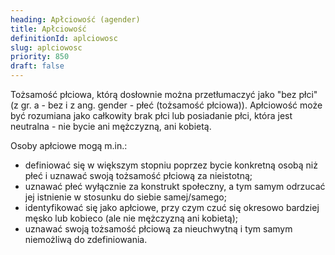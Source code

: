 ```yaml
---
heading: Apłciowość (agender)
title: Apłciowość
definitionId: aplciowosc
slug: aplciowosc
priority: 850
draft: false
---
```

Tożsamość płciowa, którą dosłownie można przetłumaczyć jako "bez płci" (z gr. a - bez i z ang. gender - płeć (tożsamość płciowa)). Apłciowość może być rozumiana jako całkowity brak płci lub posiadanie płci, która jest neutralna - nie bycie ani mężczyzną, ani kobietą.

Osoby apłciowe mogą m.in.:

- definiować się w większym stopniu poprzez bycie konkretną osobą niż płeć i uznawać swoją tożsamość płciową za nieistotną;
- uznawać płeć wyłącznie za konstrukt społeczny, a tym samym odrzucać jej istnienie w stosunku do siebie samej/samego;
- identyfikować się jako apłciowe, przy czym czuć się okresowo bardziej męsko lub kobieco (ale nie mężczyzną ani kobietą);
- uznawać swoją tożsamość płciową za nieuchwytną i tym samym niemożliwą do zdefiniowania.
